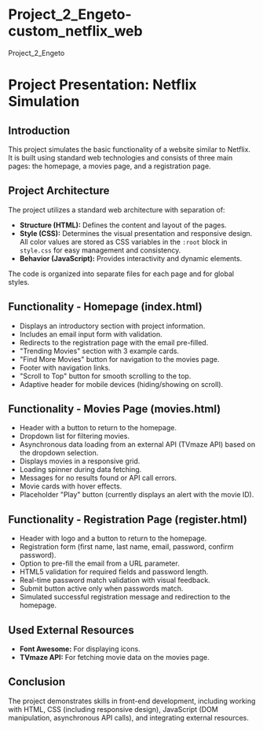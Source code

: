 # Project_2_Engeto-custom_netflix_web
Project_2_Engeto

# Project Presentation: Netflix Simulation

## Introduction

This project simulates the basic functionality of a website similar to Netflix. It is built using standard web technologies and consists of three main pages: the homepage, a movies page, and a registration page.

## Project Architecture

The project utilizes a standard web architecture with separation of:

*   **Structure (HTML):** Defines the content and layout of the pages.
*   **Style (CSS):** Determines the visual presentation and responsive design. All color values are stored as CSS variables in the `:root` block in 			     `style.css` for easy management and consistency.
*   **Behavior (JavaScript):** Provides interactivity and dynamic elements.

The code is organized into separate files for each page and for global styles.

## Functionality - Homepage (index.html)

*   Displays an introductory section with project information.
*   Includes an email input form with validation.
*   Redirects to the registration page with the email pre-filled.
*   "Trending Movies" section with 3 example cards.
*   "Find More Movies" button for navigation to the movies page.
*   Footer with navigation links.
*   "Scroll to Top" button for smooth scrolling to the top.
*   Adaptive header for mobile devices (hiding/showing on scroll).

## Functionality - Movies Page (movies.html)

*   Header with a button to return to the homepage.
*   Dropdown list for filtering movies.
*   Asynchronous data loading from an external API (TVmaze API) based on the dropdown selection.
*   Displays movies in a responsive grid.
*   Loading spinner during data fetching.
*   Messages for no results found or API call errors.
*   Movie cards with hover effects.
*   Placeholder "Play" button (currently displays an alert with the movie ID).

## Functionality - Registration Page (register.html)

*   Header with logo and a button to return to the homepage.
*   Registration form (first name, last name, email, password, confirm password).
*   Option to pre-fill the email from a URL parameter.
*   HTML5 validation for required fields and password length.
*   Real-time password match validation with visual feedback.
*   Submit button active only when passwords match.
*   Simulated successful registration message and redirection to the homepage.

## Used External Resources

*   **Font Awesome:** For displaying icons.
*   **TVmaze API:** For fetching movie data on the movies page.

## Conclusion

The project demonstrates skills in front-end development, including working with HTML, CSS (including responsive design), JavaScript (DOM manipulation, asynchronous API calls), and integrating external resources.
